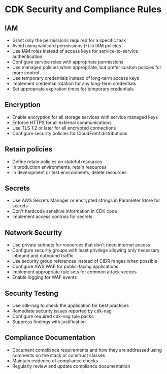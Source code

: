 # CDK Security and Compliance Rules

## IAM

- Grant only the permissions required for a specific task
- Avoid using wildcard permissions (`*`) in IAM policies
- Use IAM roles instead of access keys for service-to-service authentication
- Configure service roles with appropriate permissions
- Use managed policies when appropriate, but prefer custom policies for more control
- Use temporary credentials instead of long-term access keys
- Implement credential rotation for any long-term credentials
- Set appropriate expiration times for temporary credentials

## Encryption

- Enable encryption for all storage services with service managed keys
- Enforce HTTPS for all external communications
- Use TLS 1.2 or later for all encrypted connections
- Configure security policies for CloudFront distributions

## Retain policies

- Define retain policies on stateful resources
- In production environments, retain resources
- In development or test environments, delete resources

## Secrets

- Use AWS Secrets Manager or encrypted strings in Parameter Store for secrets
- Don't hardcode sensitive information in CDK code
- Implement access controls for secrets

## Network Security

- Use private subnets for resources that don't need internet access
- Configure security groups with least privilege allowing only necessary inbound and outbound traffic
- Use security group references instead of CIDR ranges when possible
- Configure AWS WAF for public-facing applications
- Implement appropriate rule sets for common attack vectors
- Enable logging for WAF events

## Security Testing

- Use cdk-nag to check the application for best practices
- Remediate security issues reported by cdk-nag
- Configure required cdk-nag rule packs
- Suppress findings with justification

## Compliance Documentation

- Document compliance requirements and how they are addressed using comments on the stack or construct classes
- Maintain evidence of compliance checks
- Regularly review and update compliance documentation
